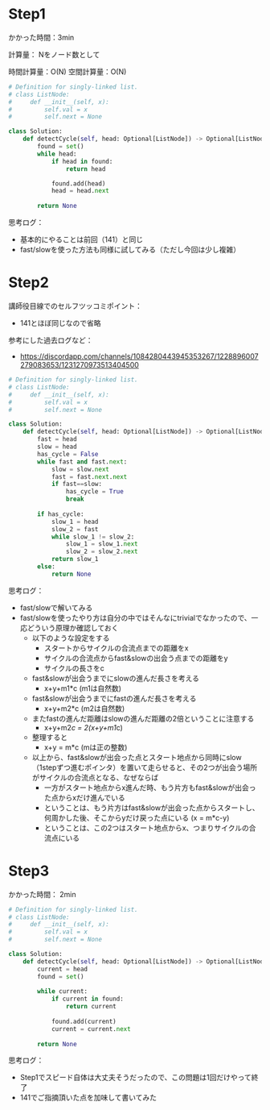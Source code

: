 # Step1

かかった時間：3min

計算量：
Nをノード数として

時間計算量：O(N)
空間計算量：O(N)

```python
# Definition for singly-linked list.
# class ListNode:
#     def __init__(self, x):
#         self.val = x
#         self.next = None

class Solution:
    def detectCycle(self, head: Optional[ListNode]) -> Optional[ListNode]:
        found = set()
        while head:
            if head in found:
                return head

            found.add(head)
            head = head.next
        
        return None
```
思考ログ：
- 基本的にやることは前回（141）と同じ
- fast/slowを使った方法も同様に試してみる（ただし今回は少し複雑）

# Step2

講師役目線でのセルフツッコミポイント：
- 141とほぼ同じなので省略

参考にした過去ログなど：
- https://discordapp.com/channels/1084280443945353267/1228896007279083653/1231270973513404500


```python
# Definition for singly-linked list.
# class ListNode:
#     def __init__(self, x):
#         self.val = x
#         self.next = None

class Solution:
    def detectCycle(self, head: Optional[ListNode]) -> Optional[ListNode]:
        fast = head
        slow = head
        has_cycle = False
        while fast and fast.next:
            slow = slow.next
            fast = fast.next.next
            if fast==slow:
                has_cycle = True
                break
        
        if has_cycle:
            slow_1 = head
            slow_2 = fast
            while slow_1 != slow_2:
                slow_1 = slow_1.next
                slow_2 = slow_2.next
            return slow_1
        else:
            return None
```
思考ログ：
- fast/slowで解いてみる
- fast/slowを使ったやり方は自分の中ではそんなにtrivialでなかったので、一応どういう原理か確認しておく
  - 以下のような設定をする
    - スタートからサイクルの合流点までの距離をx
    - サイクルの合流点からfast&slowの出会う点までの距離をy
    - サイクルの長さをc
  - fast&slowが出会うまでにslowの進んだ長さを考える
    - x+y+m1*c (m1は自然数)
  - fast&slowが出会うまでにfastの進んだ長さを考える
    - x+y+m2*c (m2は自然数)
  - またfastの進んだ距離はslowの進んだ距離の2倍ということに注意する
    - x+y+m2*c = 2(x+y+m1*c)
  - 整理すると
    - x+y = m*c (mは正の整数)
  - 以上から、fast&slowが出会った点とスタート地点から同時にslow（1stepずつ進むポインタ）を置いて走らせると、その2つが出会う場所がサイクルの合流点となる、なぜならば
    - 一方がスタート地点からx進んだ時、もう片方もfast&slowが出会った点からxだけ進んでいる
    - ということは、もう片方はfast&slowが出会った点からスタートし、何周かした後、そこからyだけ戻った点にいる (x = m*c-y)
    - ということは、この2つはスタート地点からx、つまりサイクルの合流点にいる

# Step3

かかった時間： 2min

```python
# Definition for singly-linked list.
# class ListNode:
#     def __init__(self, x):
#         self.val = x
#         self.next = None

class Solution:
    def detectCycle(self, head: Optional[ListNode]) -> Optional[ListNode]:
        current = head
        found = set()
        
        while current:
            if current in found:
                return current
            
            found.add(current)
            current = current.next
        
        return None
```
思考ログ：
- Step1でスピード自体は大丈夫そうだったので、この問題は1回だけやって終了
- 141でご指摘頂いた点を加味して書いてみた
